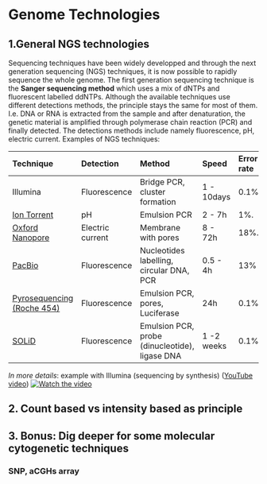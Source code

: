 # Genome Technologies 

## 1.General NGS technologies 

Sequencing techniques have been widely developped and through the next generation sequencing (NGS) techniques, it is now possible to rapidly sequence the whole genome. The first generation sequencing technique is the **Sanger sequencing method** which uses a mix of dNTPs and fluorescent labelled ddNTPs. Although the available techniques use different detections methods, the principle stays the same for most of them. I.e. DNA or RNA is extracted from the sample and after denaturation, the genetic material is amplified through polymerase chain reaction (PCR) and finally detected. The detections methods include namely fluorescence, pH, electric current. Examples of NGS techniques: 

| Technique     | Detection     | Method        | Speed        | Error rate  | Generation | 
| :-------------|:--------------|:--------------|:-------------|:------------|:-----------|
| Illumina      | Fluorescence  | Bridge PCR, cluster formation | 1 - 10days | 0.1%. | 2nd |
| [Ion Torrent](https://www.youtube.com/watch?v=zBPKj0mMcDg)   | pH            | Emulsion PCR  | 2 - 7h       | 1%.         | 2nd |
| [Oxford Nanopore](https://nanoporetech.com/applications/dna-nanopore-sequencing) | Electric current | Membrane with pores | 8 - 72h | 18%.  | 4th |
| [PacBio](https://www.ncbi.nlm.nih.gov/pmc/articles/PMC4678779/)| Fluorescence  | Nucleotides labelling, circular DNA, PCR | 0.5 - 4h | 13% | 3rd |
| [Pyrosequencing (Roche 454)](https://www.youtube.com/watch?v=bNKEhOGvcaI&feature=youtu.be) | Fluorescence | Emulsion PCR, pores, Luciferase | 24h | 0.1% | 2nd |
| [SOLiD](https://www.thermofisher.com/ch/en/home/life-science/sequencing/next-generation-sequencing/solid-next-generation-sequencing/solid-next-generation-sequencing-systems-reagents-accessories/solid-next-generation-sequencing-chemistry.html) | Fluorescence  | Emulsion PCR, probe (dinucleotide), ligase DNA | 1 -2 weeks | 0.1% | 2nd |

_In more details_: example with Illumina (sequencing by synthesis) ([YouTube video](https://youtu.be/fCd6B5HRaZ8))
[![Watch the video](https://img.youtube.com/vi/fCd6B5HRaZ8/maxresdefault.jpg)](https://youtu.be/fCd6B5HRaZ8)


## 2. Count based vs intensity based as principle 

## 3. Bonus: Dig deeper for some molecular cytogenetic techniques 

### SNP, aCGHs array


